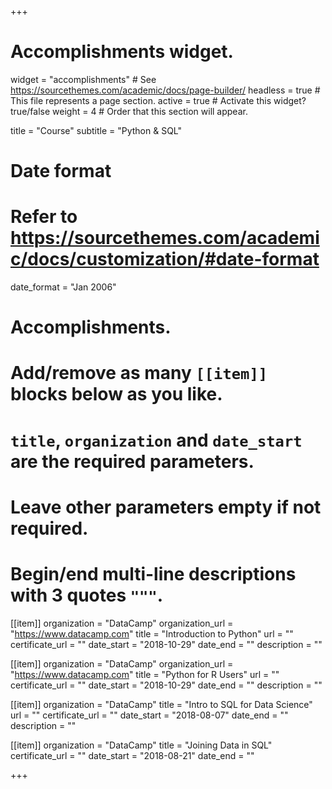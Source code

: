 +++
# Accomplishments widget.
widget = "accomplishments"  # See https://sourcethemes.com/academic/docs/page-builder/
headless = true  # This file represents a page section.
active = true  # Activate this widget? true/false
weight = 4  # Order that this section will appear.

title = "Course"
subtitle = "Python & SQL"

# Date format
#   Refer to https://sourcethemes.com/academic/docs/customization/#date-format
date_format = "Jan 2006"

# Accomplishments.
#   Add/remove as many `[[item]]` blocks below as you like.
#   `title`, `organization` and `date_start` are the required parameters.
#   Leave other parameters empty if not required.
#   Begin/end multi-line descriptions with 3 quotes `"""`.


[[item]]
  organization = "DataCamp"
  organization_url = "https://www.datacamp.com"
  title = "Introduction to Python"
  url = ""
  certificate_url = ""
  date_start = "2018-10-29"
  date_end = ""
  description = ""
  
[[item]]
  organization = "DataCamp"
  organization_url = "https://www.datacamp.com"
  title = "Python for R Users"
  url = ""
  certificate_url = ""
  date_start = "2018-10-29"
  date_end = ""
  description = ""  
  
[[item]]
  organization = "DataCamp"
  title = "Intro to SQL for Data Science"
  url = ""
  certificate_url = ""
  date_start = "2018-08-07"
  date_end = ""
  description = ""

[[item]]
  organization = "DataCamp"
  title = "Joining Data in SQL"
  certificate_url = ""
  date_start = "2018-08-21"
  date_end = ""
  


+++
